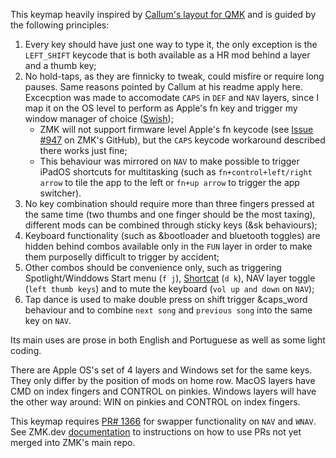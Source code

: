 This keymap heavily inspired by [Callum's layout for QMK](https://github.com/qmk/qmk_firmware/blob/master/users/callum/readme.md) and is guided by the following principles:

01. Every key should have just one way to type it, the only exception is the `LEFT_SHIFT` keycode that is both available as a HR mod behind a layer and a thumb key;
02. No hold-taps, as they are finnicky to tweak, could misfire or require long pauses. Same reasons pointed by Callum at his readme apply here. Excecption was made to accomodate `CAPS` in `DEF` and `NAV` layers, since I map it on the OS level to perform as Apple's fn key and trigger my window manager of choice ([Swish](https://highlyopinionated.co/swish/));
    - ZMK will not support firmware level Apple's fn keycode (see [Issue #947](https://github.com/zmkfirmware/zmk/issues/947) on ZMK's GitHub), but the `CAPS` keycode workaround described there works just fine;
    - This behaviour was mirrored on `NAV` to make possible to trigger iPadOS shortcuts for multitasking (such as `fn+control+left/right arrow` to tile the app to the left or `fn+up arrow` to trigger the app switcher).
03. No key combination should require more than three fingers pressed at the same time (two thumbs and one finger should be the most taxing), different mods can be combined through sticky keys (&sk behaviours);
04. Keyboard functionality (such as &bootloader and bluetooth toggles) are hidden behind combos available only in the `FUN` layer in order to make them purposelly difficult to trigger by accident;
05. Other combos should be convenience only, such as triggering Spotlight/Winddows Start menu (`f j`), [Shortcat](https://shortcat.app) (`d k`), NAV layer toggle (`left thumb keys`) and to mute the keyboard (`vol up and down` on `NAV`);
06. Tap dance is used to make double press on shift trigger &caps_word behaviour and to combine `next song` and `previous song` into the same key on `NAV`.

Its main uses are prose in both English and Portuguese as well as some light coding.

There are Apple OS's set of 4 layers and Windows set for the same keys. They only differ by the position of mods on home row. MacOS layers have CMD on index fingers and CONTROL on pinkies. Windows layers will have the other way around: WIN on pinkies and CONTROL on index fingers.

This keymap requires [PR# 1366](https://github.com/zmkfirmware/zmk/pull/1366) for swapper functionality on `NAV` and `WNAV`. See ZMK.dev [documentation](https://zmk.dev/docs/features/beta-testing) to instructions on how to use PRs not yet merged into ZMK's main repo.
